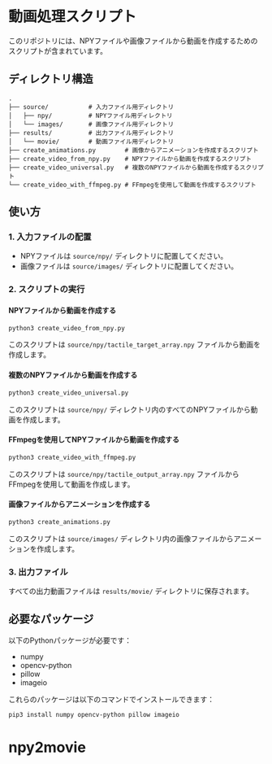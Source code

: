 # 動画処理スクリプト

このリポジトリには、NPYファイルや画像ファイルから動画を作成するためのスクリプトが含まれています。

## ディレクトリ構造

```
.
├── source/           # 入力ファイル用ディレクトリ
│   ├── npy/          # NPYファイル用ディレクトリ
│   └── images/       # 画像ファイル用ディレクトリ
├── results/          # 出力ファイル用ディレクトリ
│   └── movie/        # 動画ファイル用ディレクトリ
├── create_animations.py        # 画像からアニメーションを作成するスクリプト
├── create_video_from_npy.py    # NPYファイルから動画を作成するスクリプト
├── create_video_universal.py   # 複数のNPYファイルから動画を作成するスクリプト
└── create_video_with_ffmpeg.py # FFmpegを使用して動画を作成するスクリプト
```

## 使い方

### 1. 入力ファイルの配置

- NPYファイルは `source/npy/` ディレクトリに配置してください。
- 画像ファイルは `source/images/` ディレクトリに配置してください。

### 2. スクリプトの実行

#### NPYファイルから動画を作成する

```bash
python3 create_video_from_npy.py
```

このスクリプトは `source/npy/tactile_target_array.npy` ファイルから動画を作成します。

#### 複数のNPYファイルから動画を作成する

```bash
python3 create_video_universal.py
```

このスクリプトは `source/npy/` ディレクトリ内のすべてのNPYファイルから動画を作成します。

#### FFmpegを使用してNPYファイルから動画を作成する

```bash
python3 create_video_with_ffmpeg.py
```

このスクリプトは `source/npy/tactile_output_array.npy` ファイルからFFmpegを使用して動画を作成します。

#### 画像ファイルからアニメーションを作成する

```bash
python3 create_animations.py
```

このスクリプトは `source/images/` ディレクトリ内の画像ファイルからアニメーションを作成します。

### 3. 出力ファイル

すべての出力動画ファイルは `results/movie/` ディレクトリに保存されます。

## 必要なパッケージ

以下のPythonパッケージが必要です：

- numpy
- opencv-python
- pillow
- imageio

これらのパッケージは以下のコマンドでインストールできます：

```bash
pip3 install numpy opencv-python pillow imageio
```
# npy2movie
